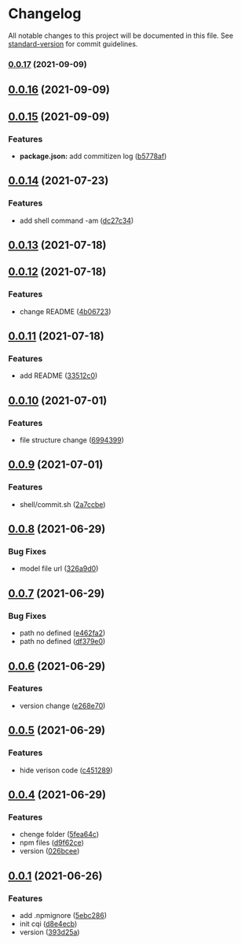 # Changelog

All notable changes to this project will be documented in this file. See [standard-version](https://github.com/conventional-changelog/standard-version) for commit guidelines.

### [0.0.17](https://github.com/nan1010082085/cqi/compare/v0.0.16...v0.0.17) (2021-09-09)

## [0.0.16](https://github.com/nan1010082085/cqi/compare/v0.0.15...v0.0.16) (2021-09-09)



## [0.0.15](https://github.com/nan1010082085/cqi/compare/v0.0.14...v0.0.15) (2021-09-09)


### Features

* **package.json:** add commitizen log ([b5778af](https://github.com/nan1010082085/cqi/commit/b5778afd2b48acb73c1abe2ff710b5ec7a6fbfb0))



## [0.0.14](https://github.com/nan1010082085/cqi/compare/v0.0.13...v0.0.14) (2021-07-23)


### Features

* add shell command -am ([dc27c34](https://github.com/nan1010082085/cqi/commit/dc27c34e9efcda8c2478dfe5fafc77ecd491d834))



## [0.0.13](https://github.com/nan1010082085/cqi/compare/v0.0.12...v0.0.13) (2021-07-18)



## [0.0.12](https://github.com/nan1010082085/cqi/compare/v0.0.11...v0.0.12) (2021-07-18)


### Features

* change README ([4b06723](https://github.com/nan1010082085/cqi/commit/4b067239f8de14487472e87a224c95d753abe858))



## [0.0.11](https://github.com/nan1010082085/cqi/compare/v0.0.10...v0.0.11) (2021-07-18)


### Features

* add README ([33512c0](https://github.com/nan1010082085/cqi/commit/33512c0f740bc288718e9248102059ccedeb16f4))



## [0.0.10](https://github.com/nan1010082085/cqi/compare/v0.0.9...v0.0.10) (2021-07-01)


### Features

* file structure change ([6994399](https://github.com/nan1010082085/cqi/commit/699439953c619365372cd9a41d2828650b6b4475))



## [0.0.9](https://github.com/nan1010082085/cqi/compare/v0.0.8...v0.0.9) (2021-07-01)


### Features

* shell/commit.sh ([2a7ccbe](https://github.com/nan1010082085/cqi/commit/2a7ccbe59919bcfe705711d9201f87292b076822))



## [0.0.8](https://github.com/nan1010082085/cqi/compare/v0.0.7...v0.0.8) (2021-06-29)


### Bug Fixes

* model file url ([326a9d0](https://github.com/nan1010082085/cqi/commit/326a9d03f2512b46e033a37267fb3131a5c421f6))



## [0.0.7](https://github.com/nan1010082085/cqi/compare/v0.0.6...v0.0.7) (2021-06-29)


### Bug Fixes

* path no defined ([e462fa2](https://github.com/nan1010082085/cqi/commit/e462fa2b00d432336c8d2151e578a4c083fb300a))
* path no defined ([df379e0](https://github.com/nan1010082085/cqi/commit/df379e071606c2811f1d30db4f98a35737c37c34))



## [0.0.6](https://github.com/nan1010082085/cqi/compare/v0.0.5...v0.0.6) (2021-06-29)


### Features

* version change ([e268e70](https://github.com/nan1010082085/cqi/commit/e268e70f9624dde5634cc66c4358d4c708706e21))



## [0.0.5](https://github.com/nan1010082085/cqi/compare/v0.0.4...v0.0.5) (2021-06-29)


### Features

* hide verison code ([c451289](https://github.com/nan1010082085/cqi/commit/c451289a6a03ab6df91e6eede5d6dcd7c80ed80a))



## [0.0.4](https://github.com/nan1010082085/cqi/compare/v0.0.1...v0.0.4) (2021-06-29)


### Features

* chenge folder ([5fea64c](https://github.com/nan1010082085/cqi/commit/5fea64c6b4bb5c894c86c5525bc030d72f3f02da))
* npm files ([d9f62ce](https://github.com/nan1010082085/cqi/commit/d9f62ce59b192f61e67d33c7a69194026e798692))
* version ([026bcee](https://github.com/nan1010082085/cqi/commit/026bcee70e61b0bb172cd466789836fb452a28b7))



## [0.0.1](https://github.com/nan1010082085/cqi/compare/d8e4ecb25d7bcc4e0d915151ac7c664d2ccc9ee9...v0.0.1) (2021-06-26)


### Features

* add .npmignore ([5ebc286](https://github.com/nan1010082085/cqi/commit/5ebc28653a4ea984c2b84fea179efadee9153f19))
* init cqi ([d8e4ecb](https://github.com/nan1010082085/cqi/commit/d8e4ecb25d7bcc4e0d915151ac7c664d2ccc9ee9))
* version ([393d25a](https://github.com/nan1010082085/cqi/commit/393d25aab0baeb056c75c2c72c73218eb9f854c3))
